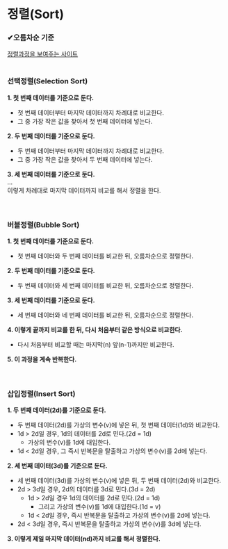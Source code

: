 # 정렬(Sort)
### ✔오름차순 기준
[정렬과정을 보여주는 사이트](https://visualgo.net/en/sorting)
</br></br>

### **선택정렬(Selection Sort)**

**1. 첫 번째 데이터를 기준으로 둔다.**
 - 첫 번째 데이터부터 마지막 데이터까지 차례대로 비교한다.
 - 그 중 가장 작은 값을 찾아서 첫 번째 데이터에 넣는다.</br>

**2. 두 번째 데이터를 기준으로 둔다.**
- 두 번째 데이터부터 마지막 데이터까지 차례대로 비교한다.
- 그 중 가장 작은 값을 찾아서 두 번째 데이터에 넣는다.</br>

**3. 세 번째 데이터를 기준으로 둔다.**</br>
...</br>
이렇게 차례대로 마지막 데이터까지 비교를 해서 정렬을 한다.</br>
</br></br>

### **버블정렬(Bubble Sort)**

**1. 첫 번째 데이터를 기준으로 둔다.**
- 첫 번째 데이터와 두 번째 데이터를 비교한 뒤, 오름차순으로 정렬한다.</br>

**2. 두 번째 데이터를 기준으로 둔다.**
- 두 번째 데이터와 세 번째 데이터를 비교한 뒤, 오름차순으로 정렬한다.</br>

**3. 세 번째 데이터를 기준으로 둔다.**
- 세 번째 데이터와 네 번째 데이터를 비교한 뒤, 오름차순으로 정렬한다.</br>

**4. 이렇게 끝까지 비교를 한 뒤, 다시 처음부터 같은 방식으로 비교한다.**
- 다시 처음부터 비교할 때는 마지막(n) 앞(n-1)까지만 비교한다.

**5. 이 과정을 계속 반복한다.**
</br></br></br>


### **삽입정렬(Insert Sort)**

**1. 두 번째 데이터(2d)를 기준으로 둔다.**
- 두 번째 데이터(2d)를 가상의 변수(v)에 넣은 뒤, 첫 번째 데이터(1d)와 비교한다.
- 1d > 2d일 경우, 1d의 데이터를 2d로 민다.(2d = 1d)
    - 가상의 변수(v)를 1d에 대입한다.
- 1d < 2d일 경우, 그 즉시 반복문을 탈출하고 가상의 변수(v)를 2d에 넣는다.


**2. 세 번째 데이터(3d)를 기준으로 둔다.**
- 세 번째 데이터(3d)를 가상의 변수(v)에 넣은 뒤, 두 번째 데이터(2d)와 비교한다.
- 2d > 3d일 경우, 2d의 데이터를 3d로 민다.(3d = 2d)
    - 1d > 2d일 경우 1d의 데이터를 2d로 민다.(2d = 1d)
        - 그리고 가상의 변수(v)를 1d에 대입한다.(1d = v)
    - 1d < 2d일 경우, 즉시 반복문을 탈출하고 가상의 변수(v)를 2d에 넣는다.
- 2d < 3d일 경우, 즉시 반복문을 탈출하고 가상의 변수(v)를 3d에 넣는다.

**3. 이렇게 제일 마지막 데이터(nd)까지 비교를 해서 정렬한다.**
</br></br>
